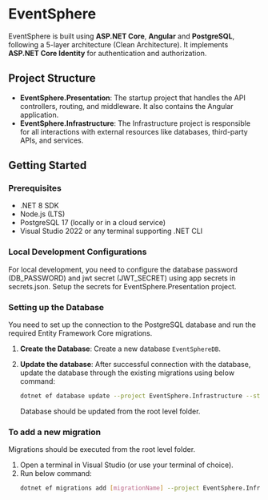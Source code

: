 # EventSphere

EventSphere is built using **ASP.NET Core**, **Angular** and **PostgreSQL**, following a 5-layer architecture (Clean Architecture). It implements **ASP.NET Core Identity** for authentication and authorization.

## Project Structure

- **EventSphere.Presentation**: The startup project that handles the API controllers, routing, and middleware. It also contains the Angular application.
- **EventSphere.Infrastructure**: The Infrastructure project is responsible for all interactions with external resources like databases, third-party APIs, and services.

## Getting Started

### Prerequisites

- .NET 8 SDK
- Node.js (LTS)
- PostgreSQL 17 (locally or in a cloud service)
- Visual Studio 2022 or any terminal supporting .NET CLI

### Local Development Configurations

For local development, you need to configure the database password (DB_PASSWORD) and jwt secret (JWT_SECRET) using app secrets in secrets.json. Setup the secrets for EventSphere.Presentation project.

### Setting up the Database

You need to set up the connection to the PostgreSQL database and run the required Entity Framework Core migrations.

1. **Create the Database**: Create a new database `EventSphereDB`.

2. **Update the database**: After successful connection with the database, update the database through the existing migrations using below command:
   ```bash
   dotnet ef database update --project EventSphere.Infrastructure --startup-project EventSphere.Presentation
   ```
   Database should be updated from the root level folder.

### To add a new migration

Migrations should be executed from the root level folder.

1. Open a terminal in Visual Studio (or use your terminal of choice).
2. Run below command:
   ```bash
   dotnet ef migrations add [migrationName] --project EventSphere.Infrastructure --startup-project EventSphere.Presentation
   ```
